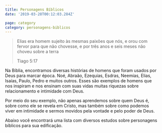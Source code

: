 ```yaml
---
title: Personagens Bíblicos
date: '2019-03-28T00:12:03.284Z'

page: category
category: personagens-biblicos
---
```


> Elias era homem sujeito às mesmas paixões que nós, e orou com fervor para que não chovesse, e por três anos e seis meses não choveu sobre a terra
>
> Tiago 5:17

Na Bíblia, encontramos diversas histórias de homens que foram usados por Deus para marcar época. Noé, Abraão, Ezequias, Esdras, Neemias, Elias, Isaías, Paulo, Pedro e muitos outros. Esses são exemplos de homens que nos inspiram e nos ensinam com suas vidas muitas riquezas sobre relacionamento e intimidade com Deus.

Por meio do seu exemplo, não apenas aprendemos sobre quem Deus é, sobre como ele se revela em Cristo, mas também sobre como podemos viver em intimidade e sermos movidos pela vontade e pelo poder de Deus.

Abaixo você encontrará uma lista com diversos estudos sobre personagens bíblicos para sua edificação.